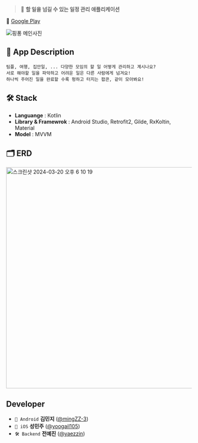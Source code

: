> 🏓 **할 일을 넘길 수 있는 일정 관리 애플리케이션**
 
🤖 [Google Play](https://play.google.com/store/apps/details?id=com.pingpong_android)  

![핑퐁 메인사진](https://github.com/user-attachments/assets/42e2afaf-80e0-49d6-a60b-b8fc3c5817f9)

## 💬 App Description
```
팀플, 여행, 집안일, ... 다양한 모임의 할 일 어떻게 관리하고 계시나요?
서로 해야할 일을 파악하고 어려운 일은 다른 사람에게 넘겨요!
하나씩 주어진 일을 완료할 수록 펑하고 터지는 팝콘, 같이 모아봐요!
```

## 🛠️ Stack
* **Languange** : Kotlin
* **Library & Framewrok** : Android Studio, Retrofit2, Gilde, RxKoltin, Material
* **Model** : MVVM

## 🗂️ ERD
<img width="600" alt="스크린샷 2024-03-20 오후 6 10 19" src="https://github.com/yaezzin/PingPong/assets/97823928/9f685e9d-b0e5-4e41-b5b6-290cffad5a9e">

## Developer

* ```🤖 Android``` **김민지** ([@mingZZ-3](https://github.com/mingZZ-3))
* ```🍎 iOS```     **성민주** ([@yoogail105](https://github.com/yoogail105))
* ```🛠 Backend``` **전예진** ([@yaezzin](https://github.com/yaezzin))
